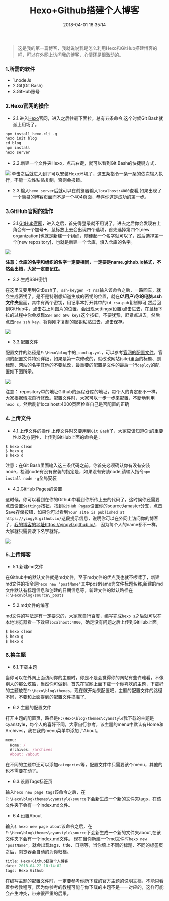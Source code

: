 ﻿---
title: Hexo+Github搭建个人博客
comments: true
date: 2018-04-01 16:35:14
categories: 博客列表
tags: Hexo Github
img:

---
>这是我的第一篇博客，我就说说我是怎么利用Hexo和GitHub搭建博客的吧，可以在外网上访问我的博客，心情还是很激动的。

### 1.所需的软件

* 1.nodeJs
* 2.Git(Git Bash)
* 3.GitHub账号

### 2.Hexo官网的操作

* 2.1.进入[Hexo](https://hexo.io)官网，进入之后往最下面拉，总有五条命令,这个时候Git Bash就派上用场了。

```javascript
npm install hexo-cli -g
hexo init blog
cd blog
npm install
hexo server

```

* 2.2.新建一个文件夹Hexo，点击右键，就可以看到Git Bash的快捷键方式，

![ ](http://images.cnblogs.com/cnblogs_com/cliy-10/1239045/o_3.png)
单击之后就进入到了可以安装Hexo环境了，这五条指令一条一条的依次输入执行，不能一次性粘贴复制，否则会报错。

* 2.3.输入`hexo server`后就可以在浏览器输入`localhost:4000`查看,如果出现了一个简易的博客页面而不是一个404页面，恭喜你这是成功的第一步。

### 3.GitHub官网的操作

* 3.1.[GitHub官网](https://github.com)，进入之后，首先得登录就不用说了，进去之后你会发现右上角会有一个加号➕，鼠标放上去会出现四个选项，首先选择第四个[new organization]也就是新建一个组织，随便起一个名字就可以了，然后选择第一个[new repository]，也就是新建一个仓库，填入仓库的名字。

![ ](http://images.cnblogs.com/cnblogs_com/cliy-10/1239045/o_5.png)

**注意：仓库的名字和组织的名字一定要相同，一定要是name.github.io格式，不然会出错，大家一定要记住。**

* 3.2.生成SSH密钥

在这里又要用到GitBush了，`ssh-keygen -t rsa`输入该命令之后，一路回车，就会生成密钥了。是不是特别想知道生成的密钥的位置，就在**C\用户\你的电脑\.ssh文件夹**里面，其中有两个密钥，用记事本打开其中的`id_rsa.pub`复制即可,然后回到GitHub中，点击右上角图片的位置，会出现settings(设置)点击进去，在鼠标下拉的过程中你会发现`SSH and GPG keys`这个按钮，不要犹豫，赶紧点进去，然后点击`new ssh key`，将你刚才复制的密钥粘贴进去，点击保存。

![ ](http://images.cnblogs.com/cnblogs_com/cliy-10/1239045/o_4.png)

* 3.3.配置文件

配置文件的路径是`F:\Hexo\blog`中的`_config.yml`，可以参考[官网的配置文件](https://hexo.io/zh-cn/docs/configuration.html)，官网的配置文件特别详细，如果是第一次修改的，就改改网站(site)里面的标题、副标题、网站的名字其他的不要乱改，最重要的配置是文件的最后一行`deploy`的配置如下图所示。

![ ](http://images.cnblogs.com/cnblogs_com/cliy-10/1239045/o_2.png)

注意： repository中的地址Github的远程仓库的地址，每个人的肯定都不一样，大家根据情况自行修改。配置文件时，大家可以一步一步来配置，不断地利用`hexo s`，然后刷新localhost:4000页面检查自己是否配置的正确

### 4.上传文件

* 4.1.上传文件的操作
上传文件时又要用到`Git Bash`了，大家应该知道Git的重要性以及方便性，上传到GitHub上面的命令是：

```
$ hexo clean
$ hexo g
$ hexo d
```
 

注意：在Git Bash里面输入这三条代码之前，你首先必须确认你有没有安装node，检测node有没有安装的指定是，如果没有安装node,请输入指令`npm install node -g`全局安装
 
* 4.2.GitHub Pages的设置

这时候，你可以看到在你的Github中看到你所传上去的代码了，这时候你还需要点击设置`Settings`按钮，找到`GitHub Pages`设置你的source为master分支，点击Save存储按钮，如果你可以看到`Your site is published at https://yingy0.github.io/`这段提示信息，说明你可以在外网上访问你的博客了，[我的博客的地址https://yingy0.github.io/](https://yingy0.github.io/)， 因为每个人的name都不一样，大家就只需要改下名字就好。

![ ](http://images.cnblogs.com/cnblogs_com/cliy-10/1239045/o_1.png)


### 5.上传博客

* 5.1.新建md文件

在Github中的默认文件就是md文件，至于md文件的优点我也就不啰嗦了，新建md文件的指令是`hexo new "postName"`其中postName为文件标题名称,新建的md文件默认有标题信息和创建的日期信息等，新建文件的默认路径在 `F:\Hexo\blog\source\_posts`

* 5.2.md文件的编写

md文件的写法是有一定要求的，大家就自行百度，编写完成`hexo s`之后就可以在本地浏览器看一下效果`localhost:4000`，确定没有问题之后上传到GitHub上面。

```javascript
$ hexo clean
$ hexo g
$ hexo d
```
### 6.换主题

* 6.1.下载主题

当你可以在外网上面访问你的主题时，你是不是会觉得你的网站有些许难看，不像别人的那么炫酷，当然你可做到，首先在[官网](https://hexo.io/themes/)上面下载一个你喜欢的主题，下载好的主题放在`F:\Hexo\blog\themes`，现在就开始来配置吧，主题的配置文件的路径不同，不要和上面提到的配置文件搞混了.

* 6.2.主题的配置文件

打开主题的配置页，路径是`F:\Hexo\blog\themes\cyanstyle`我下载的主题是cyanstyle，每个人的喜好不同，大家自行参考，该主题的menu中默认有Home和Archives，我在我的menu菜单中添加了About。

```javascript
menu:
  Home: /
  Archives: /archives
  About: /about
```

在不同的主题中还可以添加`categories`等，配置文件中只需要该个menu，其他的也不需要在动了。
 
* 6.3.设置Tags标签页

输入`hexo new page tags`该命令之后，在`F:\Hexo\blog\themes\cyanstyle\source`下会新生成一个新的文件夹tags，在该文件夹下会有一个index.md文件。

* 6.4.设置About

输入`$ hexo new page about`该命令之后，在`F:\Hexo\blog\themes\cyanstyle\source`下会新生成一个新的文件夹about,在该文件夹下会有一个index.md文件。
 现在当你新建一个md文件时`hexo new "postName"`，就会出现tags、title、日期等，当你填上不同的标题、不同的标签页之后，浏览器会自动的为你归档。

```javascript
title: Hexo+Github搭建个人博客
date: 2018-04-22 18:14:02
tags: Hexo Github
```
在编写主题的配置文件时，一定要参考你所下载的官方主题的说明文档，不能只看着参考教程写，因为你参考的教程可能与你下载的主题不是一一对应的，这样可能会产生冲突，带来很严重的后果。


